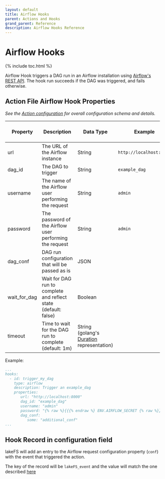 ```yaml
---
layout: default
title: Airflow Hooks
parent: Actions and Hooks
grand_parent: Reference
description: Airflow Hooks Reference
---
```


# Airflow Hooks

{% include toc.html %}

Airflow Hook triggers a DAG run in an Airflow installation using [Airflow's REST API](https://airflow.apache.org/docs/apache-airflow/stable/stable-rest-api-ref.html#operation/post_dag_run).
The hook run succeeds if the DAG was triggered, and fails otherwise.

## Action File Airflow Hook Properties

_See the [Action configuration](./index.md#action-file) for overall configuration schema and details._

| Property      | Description                                                     | Data Type                                                                                 | Example                 | Required | Environment Variables Supported |
|---------------|-----------------------------------------------------------------|-------------------------------------------------------------------------------------------|-------------------------|----------|------------------|
| url           | The URL of the Airflow instance                                 | String                                                                                    | `http://localhost:8080` | true     | no               |
| dag_id        | The DAG to trigger                                              | String                                                                                    | `example_dag`           | true     | no               |
| username      | The name of the Airflow user performing the request             | String                                                                                    | `admin`                 | true     | no               |
| password      | The password of the Airflow user performing the request         | String                                                                                    | `admin`                 | true     | yes              |
| dag_conf      | DAG run configuration that will be passed as is                 | JSON                                                                                      |                         | false    | no               |
| wait_for_dag  | Wait for DAG run to complete and reflect state (default: false) | Boolean                                                                                   |                         | false    | no               |
| timeout       | Time to wait for the DAG run to complete (default: 1m)          | String (golang's [Duration](https://golang.org/pkg/time/#Duration.String) representation) |                         | false    | no               |

Example:
```yaml
...
hooks:
  - id: trigger_my_dag
    type: airflow
    description: Trigger an example_dag
    properties:
       url: "http://localhost:8000"
       dag_id: "example_dag"
       username: "admin"
       password: "{% raw %}{{{% endraw %} ENV.AIRFLOW_SECRET {% raw %}}}{% endraw %}"
       dag_conf:
          some: "additional_conf"
...
```

## Hook Record in configuration field

lakeFS will add an entry to the Airflow request configuration property (`conf`) with the event that triggered the action.

The key of the record will be `lakeFS_event` and the value will match the one described [here](./webhooks.html#request-body-schema)
